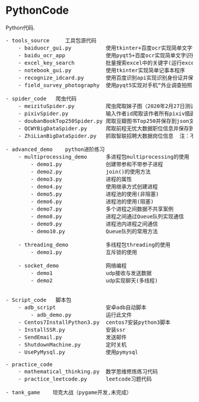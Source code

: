 # PythonCode
Python代码.
<pre>
- tools_source     工具包源代码
    - baiduocr_gui.py           使用tkinter+百度ocr实现简单文字识别程序
    - baidu_ocr_app             使用pyqt5+百度ocr实现简单文字识别程序
    - excel_key_search          批量搜索excel中的关键字(运行excel_tool.py文件)
    - notebook_gui.py           使用tkinter实现简单记事本程序
    - recognize_idcard.py       使用百度识别api实现识别身份证并保存到excel
    - field_survey_photography  使用pyqt5实现对手机“外业调查拍照”app入户调查所拍照片以编号为目录名进行分类保存功能

- spider_code   爬虫代码
    - meizituSpider.py          爬虫爬取妹子图（2020年2月27日测试可用）
    - pixivSpider.py            输入作者id爬取该作者所有pixiv插画（chromedriver.exe为此爬虫所需文件）   # 注：不可用（pixiv新添加人机验证未实现）
    - doubanBookTop250Spider.py 爬取豆瓣图书Top250并保存到json文件
    - QCWYBigDataSpider.py      爬取前程无忧大数据职位信息并保存到csv文件
    - ZhiLianBigDataSpider.py   抓取智联招聘大数据岗位信息  注：不可用（已过时）
    
- advanced_demo    python进阶练习
    - multiprocessing_demo      多进程包multiprocessing的使用
        - demo1.py              创建带参和不带参子进程
        - demo2.py              join()的使用方法
        - demo3.py              进程的属性
        - demo4.py              使用继承方式创建进程
        - demo5.py              进程池的使用(非阻塞)
        - demo6.py              进程池的使用(阻塞)
        - demo7.py              多个进程之间数据不共享案例
        - demo8.py              进程之间通过Queue队列实现通信
        - demo9.py              进程池内进程之间通信
        - demo10.py             Queue队列的常用方法

    - threading_demo            多线程包threading的使用
        - demo1.py              互斥锁的使用

    - socket_demo               网络编程
        - demo1                 udp接收与发送数据
        - demo2                 udp实现聊天(多线程)
        

- Script_code   脚本包
    - adb_script                安卓adb自动脚本
        - adb_demo.py           运行此文件
    - Centos7InstallPython3.py  centos7安装python3脚本
    - InstallSSR.py             安装ssr
    - SendEmail.py              发送邮件
    - ShutdownMachine.py        定时关机
    - UsePyMysql.py             使用pymysql
    
- practice_code
    - mathematical_thinking.py  数学思维修炼练习代码
    - practice_leetcode.py      leetcode习题代码

- tank_game    坦克大战（pygame开发,未完成）
    
</pre>